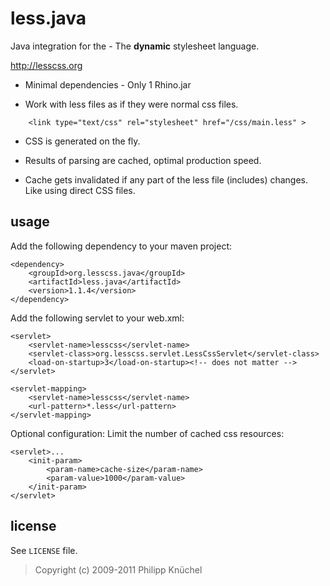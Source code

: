 less.java
=======

Java integration for the - The **dynamic** stylesheet language.

<http://lesscss.org>

- Minimal dependencies - Only 1 Rhino.jar

- Work with less files as if they were normal css files. 

```
	<link type="text/css" rel="stylesheet" href="/css/main.less" >
```

- CSS is generated on the fly. 

- Results of parsing are cached, optimal production speed.

- Cache gets invalidated if any part of the less file (includes) changes. Like using direct CSS files.

usage
-------
Add the following dependency to your maven project:

	<dependency>
		<groupId>org.lesscss.java</groupId>
		<artifactId>less.java</artifactId>
		<version>1.1.4</version>
	</dependency>


Add the following servlet to your web.xml:

	<servlet>
	    <servlet-name>lesscss</servlet-name>
	    <servlet-class>org.lesscss.servlet.LessCssServlet</servlet-class>
		<load-on-startup>3</load-on-startup><!-- does not matter -->
	</servlet>

	<servlet-mapping>
	    <servlet-name>lesscss</servlet-name>
	    <url-pattern>*.less</url-pattern>
	</servlet-mapping>

Optional configuration:
Limit the number of cached css resources:

	<servlet>...
		<init-param>
	        <param-name>cache-size</param-name>
	        <param-value>1000</param-value>
	    </init-param>
	</servlet>




license
-------

See `LICENSE` file.

> Copyright (c) 2009-2011 Philipp Knüchel
